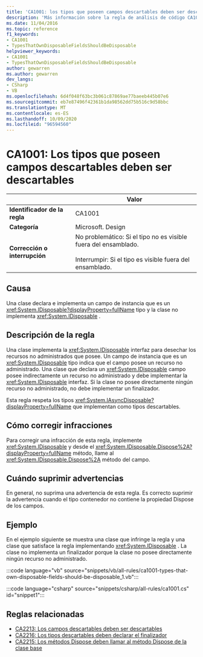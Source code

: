 ```yaml
---
title: 'CA1001: los tipos que poseen campos descartables deben ser descartables (análisis de código)'
description: 'Más información sobre la regla de análisis de código CA1001: los tipos que poseen campos descartables deben ser descartables'
ms.date: 11/04/2016
ms.topic: reference
f1_keywords:
- CA1001
- TypesThatOwnDisposableFieldsShouldBeDisposable
helpviewer_keywords:
- CA1001
- TypesThatOwnDisposableFieldsShouldBeDisposable
author: gewarren
ms.author: gewarren
dev_langs:
- CSharp
- VB
ms.openlocfilehash: 6d4f048f63bc3b061c87869ae77baeeb445b07e6
ms.sourcegitcommit: eb7e87496f42361b1da98562dd75b516c9d58bbc
ms.translationtype: MT
ms.contentlocale: es-ES
ms.lasthandoff: 10/09/2020
ms.locfileid: "96594560"
---
```

# <a name="ca1001-types-that-own-disposable-fields-should-be-disposable"></a>CA1001: Los tipos que poseen campos descartables deben ser descartables

| | Valor |
|-|-|
| **Identificador de la regla** |CA1001|
| **Categoría** |Microsoft. Design|
| **Corrección o interrupción** |No problemático: Si el tipo no es visible fuera del ensamblado.<br/><br/>Interrumpir: Si el tipo es visible fuera del ensamblado.|

## <a name="cause"></a>Causa

Una clase declara e implementa un campo de instancia que es un <xref:System.IDisposable?displayProperty=fullName> tipo y la clase no implementa <xref:System.IDisposable> .

## <a name="rule-description"></a>Descripción de la regla

Una clase implementa la <xref:System.IDisposable> interfaz para desechar los recursos no administrados que posee. Un campo de instancia que es un <xref:System.IDisposable> tipo indica que el campo posee un recurso no administrado. Una clase que declara un <xref:System.IDisposable> campo posee indirectamente un recurso no administrado y debe implementar la <xref:System.IDisposable> interfaz. Si la clase no posee directamente ningún recurso no administrado, no debe implementar un finalizador.

Esta regla respeta los tipos <xref:System.IAsyncDisposable?displayProperty=fullName> que implementan como tipos descartables.

## <a name="how-to-fix-violations"></a>Cómo corregir infracciones

Para corregir una infracción de esta regla, implemente <xref:System.IDisposable> y desde el <xref:System.IDisposable.Dispose%2A?displayProperty=fullName> método, llame al <xref:System.IDisposable.Dispose%2A> método del campo.

## <a name="when-to-suppress-warnings"></a>Cuándo suprimir advertencias

En general, no suprima una advertencia de esta regla. Es correcto suprimir la advertencia cuando el tipo contenedor no contiene la propiedad Dispose de los campos.

## <a name="example"></a>Ejemplo

En el ejemplo siguiente se muestra una clase que infringe la regla y una clase que satisface la regla implementando <xref:System.IDisposable> . La clase no implementa un finalizador porque la clase no posee directamente ningún recurso no administrado.

:::code language="vb" source="snippets/vb/all-rules/ca1001-types-that-own-disposable-fields-should-be-disposable_1.vb":::

:::code language="csharp" source="snippets/csharp/all-rules/ca1001.cs" id="snippet1":::

## <a name="related-rules"></a>Reglas relacionadas

- [CA2213: Los campos descartables deben ser descartables](ca2213.md)
- [CA2216: Los tipos descartables deben declarar el finalizador](ca2216.md)
- [CA2215: Los métodos Dispose deben llamar al método Dispose de la clase base](ca2215.md)

